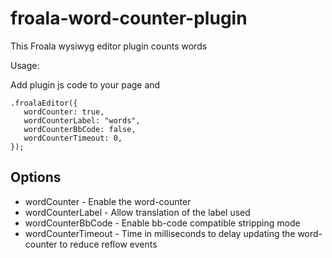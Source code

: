 # froala-word-counter-plugin
This Froala wysiwyg editor plugin counts words

Usage:

Add plugin js code to your page and

```
.froalaEditor({
   wordCounter: true,
   wordCounterLabel: "words",
   wordCounterBbCode: false,
   wordCounterTimeout: 0,
});      
```

## Options
- wordCounter - Enable the word-counter
- wordCounterLabel - Allow translation of the label used
- wordCounterBbCode - Enable bb-code compatible stripping mode
- wordCounterTimeout - Time in milliseconds to delay updating the word-counter to reduce reflow events